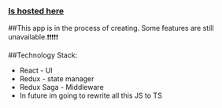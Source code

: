 ### [Is hosted here](https://capable-heliotrope-4489bd.netlify.app/)

##This app is in the process of creating. Some features are still unavailable.❗️❗️❗️❗️❗️

##Technology Stack:
- React - UI
- Redux - state manager 
- Redux Saga - Middleware 
- In future im going to rewrite all this JS to TS

